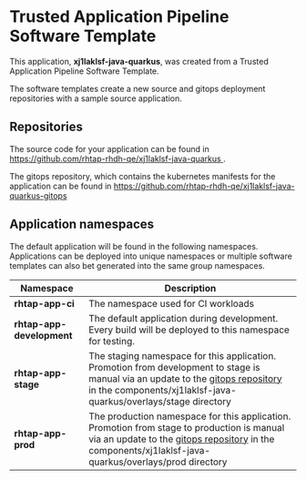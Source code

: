 # Trusted Application Pipeline Software Template

This application, **xj1laklsf-java-quarkus**, was created from a Trusted Application Pipeline Software Template.

The software templates create a new source and gitops deployment repositories with a sample source application. 

## Repositories

The source code for your application can be found in [https://github.com/rhtap-rhdh-qe/xj1laklsf-java-quarkus ](https://github.com/rhtap-rhdh-qe/xj1laklsf-java-quarkus ).
 
The gitops repository, which contains the kubernetes manifests for the application can be found in 
[https://github.com/rhtap-rhdh-qe/xj1laklsf-java-quarkus-gitops ](https://github.com/rhtap-rhdh-qe/xj1laklsf-java-quarkus-gitops ) 

## Application namespaces 

The default application will be found in the following namespaces. Applications can be deployed into unique namespaces or multiple software templates can also bet generated into the same group namespaces.  

|  Namespace   |  Description   |  
| -------- | -------- |
| **rhtap-app-ci** | The namespace used for CI workloads |
| **rhtap-app-development** | The default application during development. Every build will be deployed to this namespace for testing. |
| **rhtap-app-stage** | The staging namespace for this application. Promotion from development to stage is manual via an update to the [gitops repository](https://github.com/rhtap-rhdh-qe/xj1laklsf-java-quarkus-gitops ) in the components/xj1laklsf-java-quarkus/overlays/stage directory |
| **rhtap-app-prod** | The production namespace for this application. Promotion from stage to production is manual via an update to the [gitops repository](https://github.com/rhtap-rhdh-qe/xj1laklsf-java-quarkus-gitops ) in the components/xj1laklsf-java-quarkus/overlays/prod directory |